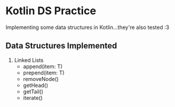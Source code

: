 # Kotlin DS Practice
Implementing some data structures in Kotlin...they're also tested :3

## Data Structures Implemented
1. Linked Lists
    - append(item: T)
    - prepend(item: T)
    - removeNode()
    - getHead()
    - getTail()
    - iterate()
